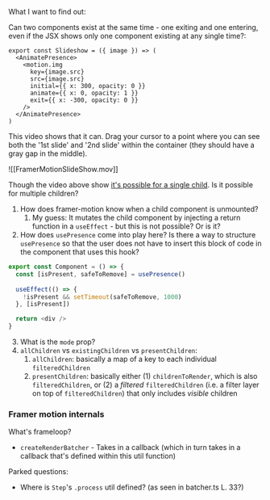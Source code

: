What I want to find out:

Can two components exist at the same time - one exiting and one entering, even if the JSX shows only one component existing at any single time?:
```tsx
export const Slideshow = ({ image }) => (
  <AnimatePresence>
    <motion.img
      key={image.src}
      src={image.src}
      initial={{ x: 300, opacity: 0 }}
      animate={{ x: 0, opacity: 1 }}
      exit={{ x: -300, opacity: 0 }}
    />
  </AnimatePresence>
)
```

This video shows that it can. Drag your cursor to a point where you can see both the '1st slide' and '2nd slide' within the container (they should have a gray gap in the middle).

![[FramerMotionSlideShow.mov]]

Though the video above show [it's possible for a single child](https://www.framer.com/motion/animate-presence/##exit-animations). Is it possible for multiple children?

1. How does framer-motion know when a child component is unmounted?
	1. My guess: It mutates the child component by injecting a return function in a `useEffect` - but this is not possible? Or is it?
2. How does `usePresence` come into play here? Is there a way to structure `usePresence` so that the user does not have to insert this block of code in the component that uses this hook?
```ts
export const Component = () => {
  const [isPresent, safeToRemove] = usePresence()
  
  useEffect(() => {
    !isPresent && setTimeout(safeToRemove, 1000)
  }, [isPresent])

  return <div />
}
```
3. What is the `mode` prop?
4. `allChildren` vs `existingChildren` vs `presentChildren`:
	1. `allChildren`: basically a map of a key to each individual `filteredChildren`
	2. `presentChildren`: basically either (1) `childrenToRender`, which is also `filteredChildren`, or (2) a *filtered* `filteredChildren` (i.e. a filter layer on top of `filteredChildren`) that only includes *visible* children

### Framer motion internals

What's frameloop?
- `createRenderBatcher` - Takes in a callback (which in turn takes in a callback that's defined within this util function)

Parked questions:
- Where is `Step`'s `.process` util defined? (as seen in batcher.ts L. 33?)